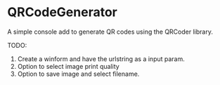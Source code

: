 # QRCodeGenerator

A simple console add to generate QR codes using the QRCoder library. 

TODO: 
1. Create a winform and have the urlstring as a input param.
2. Option to select image print quality
3. Option to save image and select filename. 
